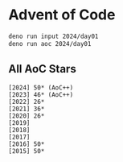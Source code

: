 # Advent of Code

```bash
deno run input 2024/day01
deno run aoc 2024/day01
```

## All AoC Stars

```
[2024] 50* (AoC++)
[2023] 46* (AoC++)
[2022] 26*
[2021] 36*
[2020] 26*
[2019]
[2018]
[2017]
[2016] 50*
[2015] 50*
```
